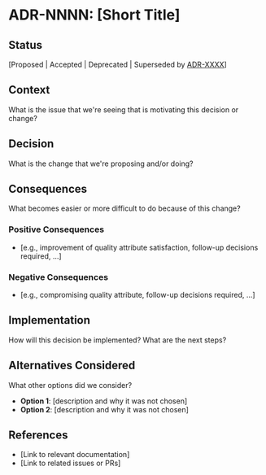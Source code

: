 # ADR-NNNN: [Short Title]

## Status

[Proposed | Accepted | Deprecated | Superseded by [ADR-XXXX](XXXX-title.md)]

## Context

What is the issue that we're seeing that is motivating this decision or change?

## Decision

What is the change that we're proposing and/or doing?

## Consequences

What becomes easier or more difficult to do because of this change?

### Positive Consequences

- [e.g., improvement of quality attribute satisfaction, follow-up decisions required, ...]

### Negative Consequences

- [e.g., compromising quality attribute, follow-up decisions required, ...]

## Implementation

How will this decision be implemented? What are the next steps?

## Alternatives Considered

What other options did we consider?

- **Option 1**: [description and why it was not chosen]
- **Option 2**: [description and why it was not chosen]

## References

- [Link to relevant documentation]
- [Link to related issues or PRs]